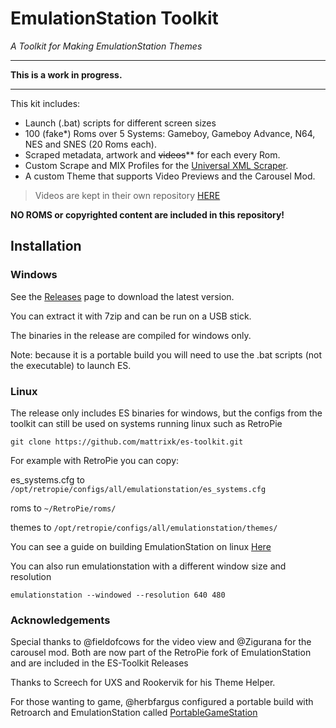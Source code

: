 # EmulationStation Toolkit
*A Toolkit for Making EmulationStation Themes*

---

**This is a work in progress.**

---

This kit includes:

- Launch (.bat) scripts for different screen sizes
- 100 (fake\*) Roms over 5 Systems: Gameboy, Gameboy Advance, N64, NES and SNES (20 Roms each).
- Scraped metadata, artwork and ~~videos~~\** for each every Rom.
- Custom Scrape and MIX Profiles for the [Universal XML Scraper](https://github.com/Universal-Rom-Tools/Universal-XML-Scraper/).
- A custom Theme that supports Video Previews and the Carousel Mod.

>Videos are kept in their own repository [HERE](https://github.com/mattrixk/es-toolkit-videos)

**NO ROMS or copyrighted content are included in this repository!**

## Installation

### Windows

See the [Releases](https://github.com/mattrixk/es-toolkit/releases) page to download the latest version.

You can extract it with 7zip and can be run on a USB stick.

The binaries in the release are compiled for windows only.

Note: because it is a portable build you will need to use the .bat scripts (not the executable) to launch ES.

### Linux 

The release only includes ES binaries for windows, but the configs from the toolkit can still be used on systems running linux such as RetroPie

```
git clone https://github.com/mattrixk/es-toolkit.git
```

For example with RetroPie you can copy:

es_systems.cfg to `/opt/retropie/configs/all/emulationstation/es_systems.cfg`

roms to `~/RetroPie/roms/`

themes to `/opt/retropie/configs/all/emulationstation/themes/`

You can see a guide on building EmulationStation on linux [Here](https://github.com/mattrixk/es-toolkit/wiki/Building-EmulationStation-on-Linux)

You can also run emulationstation with a different window size and resolution

`emulationstation --windowed --resolution 640 480`

### Acknowledgements

Special thanks to @fieldofcows for the video view and @Zigurana for the carousel mod. Both are now part of the RetroPie fork of EmulationStation and are included in the ES-Toolkit Releases

Thanks to Screech for UXS and Rookervik for his Theme Helper.

For those wanting to game, @herbfargus configured a portable build with Retroarch and EmulationStation called [PortableGameStation](https://github.com/HerbFargus/Portable-Game-Station/releases/)


